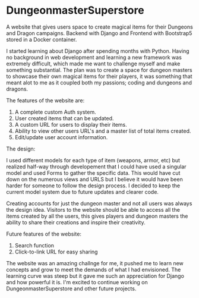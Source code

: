 # DungeonmasterSuperstore
A website that gives users space to create magical items for their Dungeons and Dragon campaigns. Backend with Django and Frontend with Bootstrap5 stored in a Docker container.


I started learning about Django after spending months with Python. Having no background in web development and learning a new framework was extremely difficult, which made me want to challenge myself and make something substantial. The plan was to create a space for dungeon masters to showcase their own magical items for their players, it was something that meant alot to me as it coupled both my passions; coding and dungeons and dragons. 

The features of the website are:
1. A complete custom Auth system.
2. User created items that can be updated. 
3. A custom URL for users to display their items.
4. Ability to view other users URL's and a master list of total items created.
5. Edit/update user account information. 


The design:

I used different models for each type of item (weapons, armor, etc) but realized half-way through developement that I could have used a singular model and used Forms to gather the specific data. This would have cut down on the numerous views and URLS but I believe it would have been harder for someone to follow the design process. I decided to keep the current model system due to future updates and clearer code. 

Creating accounts for just the dungeon master and not all users was always the design idea. Visitors to the website should be able to access all the items created by all the users, this gives players and dungeon masters the ability to share their creations and inspire their creativity. 

Future features of the website:
1. Search function
2. Click-to-link URL for easy sharing

The website was an amazing challnge for me, it pushed me to learn new concepts and grow to meet the demands of what I had envisioned. The learning curve was steep but it gave me such an appreciation for Django and how powerful it is. I'm excited to continue working on DungeonmasterSuperstore and other future projects. 

